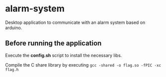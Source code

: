 # alarm-system
Desktop application to communicate with an alarm system based on arduino.

## Before running the application

Execute the **config.sh** script to install the necessary libs.

Compile the C share library by executing `gcc -shared -o flag.so -fPIC -xc flag.h`
